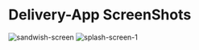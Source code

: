 # Delivery-App ScreenShots

![sandwish-screen](https://user-images.githubusercontent.com/78531324/183623855-b0cdfc71-c03c-4f71-8df2-81f60004765c.jpg)    ![splash-screen-1](https://user-images.githubusercontent.com/78531324/183623860-df45bb56-48d5-4981-bb7f-3d256e3f871e.jpg)
